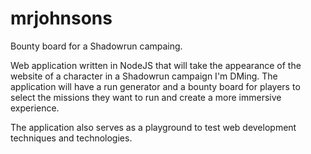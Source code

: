 # mrjohnsons
Bounty board for a Shadowrun campaing.

Web application written in NodeJS that will take the appearance of the website of a character in a Shadowrun campaign I'm DMing. The application will have a run generator and a bounty board for players to select the missions they want to run and create a more immersive experience.

The application also serves as a playground to test web development techniques and technologies.
